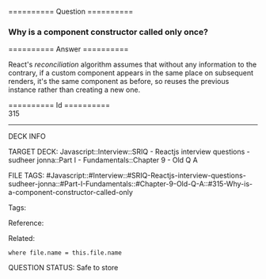 ========== Question ==========  

### Why is a component constructor called only once?  

========== Answer ==========  

React's _reconciliation_ algorithm assumes that without any information to the contrary, if a custom component appears in the same place on subsequent renders, it's the same component as before, so reuses the previous instance rather than creating a new one.

========== Id ==========  
315

---

DECK INFO

TARGET DECK: Javascript::Interview::SRIQ - Reactjs interview questions - sudheer jonna::Part I - Fundamentals::Chapter 9 - Old Q A

FILE TAGS: #Javascript::#Interview::#SRIQ-Reactjs-interview-questions-sudheer-jonna::#Part-I-Fundamentals::#Chapter-9-Old-Q-A::#315-Why-is-a-component-constructor-called-only

Tags:

Reference:

Related:

```dataview
where file.name = this.file.name
```
QUESTION STATUS: Safe to store
